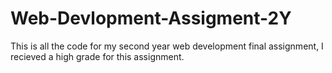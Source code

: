 # Web-Devlopment-Assigment-2Y

This is all the code for my second year web development final assignment, I recieved a high grade for this assignment.
